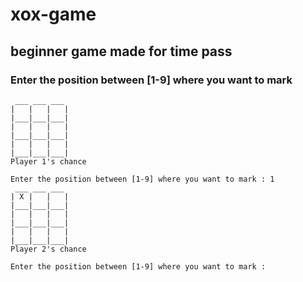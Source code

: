 # xox-game
## beginner game made for time pass
### Enter the position between [1-9] where you want to mark 
~~~
 ___ ___ ___ 
|   |   |   |
|___|___|___|
|   |   |   |
|___|___|___|
|   |   |   |
|___|___|___|
Player 1's chance

Enter the position between [1-9] where you want to mark : 1
 ___ ___ ___ 
| X |   |   |
|___|___|___|
|   |   |   |
|___|___|___|
|   |   |   |
|___|___|___|
Player 2's chance

Enter the position between [1-9] where you want to mark : 

~~~